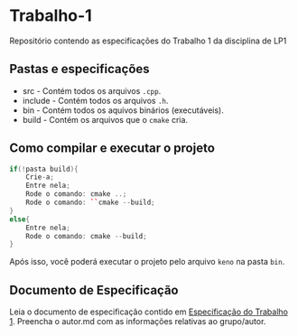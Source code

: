 # Trabalho-1
Repositório contendo as especificações do Trabalho 1 da disciplina de LP1

## Pastas e especificações

- src - Contém todos os arquivos ``.cpp``.
- include - Contém todos os arquivos ``.h``.
- bin - Contém todos os aquivos binários (executáveis).
- build - Contém os arquivos que o ``cmake`` cria.

## Como compilar e executar o projeto

 ```cpp
 if(!pasta build){
     Crie-a;
     Entre nela;
     Rode o comando: cmake ..;
     Rode o comando: ``cmake --build;
 }
 else{
     Entre nela;
     Rode o comando: cmake --build;
 }
 ```
  Após isso, você poderá executar o projeto pelo arquivo ``keno`` na pasta ``bin``.

## Documento de Especificação

Leia o documento de especificação contido em [Especificação do Trabalho 1](https://docs.google.com/document/d/1nwQxiP9YQzU3O-H4YQMqWRtylqO1AOke8y1rQF7cPEc/edit?usp=sharing). Preencha o autor.md com as informações relativas ao grupo/autor.
